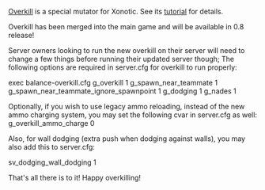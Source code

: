 [Overkill](Overkill_Tutorial) is a special mutator for Xonotic. See its [tutorial](overkill-tutorial) for details.

Overkill has been merged into the main game and will be available in 0.8 release!

Server owners looking to run the new overkill on their server will need to change a few things before running their updated server though;
The following options are required in server.cfg for overkill to run properly:

exec balance-overkill.cfg
g_overkill 1
g_spawn_near_teammate 1
g_spawn_near_teammate_ignore_spawnpoint 1
g_dodging 1
g_nades 1

Optionally, if you wish to use legacy ammo reloading, instead of the new ammo charging system, you may set the following cvar in server.cfg as well:
g_overkill_ammo_charge 0

Also, for wall dodging (extra push when dodging against walls), you may also add this to server.cfg:

sv_dodging_wall_dodging 1 

That's all there is to it! Happy overkilling!
